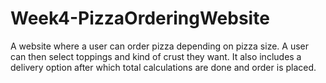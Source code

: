 # Week4-PizzaOrderingWebsite
A website where a user can order pizza depending on pizza size. A user can then select toppings and kind of crust they want. It also includes a delivery option after which total calculations are done and order is placed.
